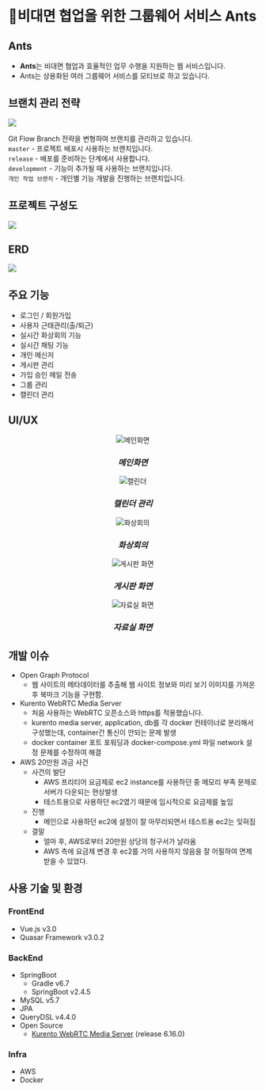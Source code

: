 # 🐜비대면 협업을 위한 그룹웨어 서비스 Ants
## **Ants**
 - **Ants**는 비대면 협업과 효율적인 업무 수행을 지원하는 웹 서비스입니다.
 - Ants는 상용화된 여러 그룹웨어 서비스를 모티브로 하고 있습니다.


## **브랜치 관리 전략**
![](https://images.velog.io/images/nunddu/post/0c7eb99c-771c-469b-bee2-4cc8d1d84c91/image.png)

Git Flow Branch 전략을 변형하여 브랜치를 관리하고 있습니다.   
`master` - 프로젝트 배포시 사용하는 브랜치입니다.  
`release` - 배포를 준비하는 단계에서 사용합니다.  
`development` - 기능이 추가될 때 사용하는 브랜치입니다.   
`개인 작업 브랜치` - 개인별 기능 개발을 진행하는 브랜치입니다.   

## **프로젝트 구성도**
![](https://images.velog.io/images/nunddu/post/5d026103-961f-4b2a-8988-676ffaf42a5f/image.png)

## ERD
![](https://images.velog.io/images/nunddu/post/185263d5-54f1-432d-bddc-5df4bcce4865/image.png)
## **주요 기능**
 - 로그인 / 회원가입
 - 사용자 근태관리(출/퇴근)
 - 실시간 화상회의 기능
 - 실시간 채팅 기능
 - 개인 메신저
 - 게시판 관리
 - 가입 승인 메일 전송
 - 그룹 관리 
 - 캘린더 관리

## **UI/UX**
<center>
<figure>
    <img src="https://images.velog.io/images/nunddu/post/a6f3351e-7f6b-4f0a-ae8e-ff24d1747e70/image.png" title="메인화면">    
    <h3><i>메인화면</i></h2>
</figure>
<figure>
    <img src="https://images.velog.io/images/nunddu/post/74cb5318-6820-4d31-b4db-6d7c49587c1f/image.png" title="캘린더">    
    <h3><i>캘린더 관리</i></h2>
</figure>
<figure>
    <img src="https://images.velog.io/images/nunddu/post/99d652f3-f5bb-409b-b9fe-744526dee942/image.png" title="화상회의">    
    <h3><i>화상회의</i></h2>
</figure>
<figure>
    <img src="https://images.velog.io/images/nunddu/post/24d620b7-4816-49a8-94bf-a98a7cbd3d9d/image.png" title="게시판 화면">    
    <h3><i>게시판 화면</i></h2>
</figure>
<figure>
    <img src="https://images.velog.io/images/nunddu/post/26c50e9d-1332-497e-a3b7-00e5425682c9/image.png" title="자료실 화면">    
    <h3><i>자료실 화면</i></h2>
</figure>
</center>

## **개발 이슈**
 - Open Graph Protocol
   - 웹 사이트의 메타데이터를 추출해 웹 사이트 정보와 미리 보기 이미지를 가져온 후 북마크 기능을 구현함.
 - Kurento WebRTC Media Server
     - 처음 사용하는 WebRTC 오픈소스와 https를 적용했습니다.
     - kurento media server, application, db를 각 docker 컨테이너로 분리해서 구성했는데, container간 통신이 안되는 문제 발생
     - docker container 포트 포워딩과 docker-compose.yml 파일 network 설정 문제를 수정하여 해결
 - AWS 20만원 과금 사건
   - 사건의 발단
     - AWS 프리티어 요금제로 ec2 instance를 사용하던 중 메모리 부족 문제로 서버가 다운되는 현상발생
     - 테스트용으로 사용하던 ec2였기 때문에 임시적으로 요금제를 높임
   - 진행
     - 메인으로 사용하던 ec2에 설정이 잘 마무리되면서 테스트용 ec2는 잊혀짐
   - 결말
     - 얼마 후, AWS로부터 20만원 상당의 청구서가 날라옴
     - AWS 측에 요금제 변경 후 ec2를 거의 사용하지 않음을 잘 어필하여 면제 받을 수 있었다.

## **사용 기술 및 환경**
### **FrontEnd**
 - Vue.js v3.0
 - Quasar Framework v3.0.2
   

### **BackEnd**

- SpringBoot
  - Gradle v6.7
  - SpringBoot v2.4.5
- MySQL v5.7
- JPA
- QueryDSL v4.4.0
- Open Source
  - [Kurento WebRTC Media Server](https://github.com/Kurento/kurento-tutorial-java) (release 6.16.0)


### **Infra**
 - AWS
 - Docker



